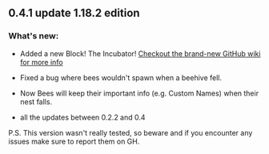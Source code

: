 ## 0.4.1 update 1.18.2 edition
### What's new:

* Added a new Block! The Incubator! [Checkout the brand-new GitHub wiki for more info](https://github.com/melontini/m-tweaks/wiki/2.Block-tweaks#incubator-041)
* Fixed a bug where bees wouldn't spawn when a beehive fell.
* Now Bees will keep their important info (e.g. Custom Names) when their nest falls.

* all the updates between 0.2.2 and 0.4

P.S. This version wasn't really tested, so beware and if you encounter any issues make sure to report them on GH.

